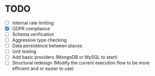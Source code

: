 # TODO
- [ ] Internal rate limiting
- [x] GDPR compliance
- [ ] Schema verification
- [ ] Aggressive type checking
- [ ] Data persistence between places
- [ ] Unit testing
- [ ] Add basic providers (MongoDB or MySQL to start)
- [ ] Structural redesign (Modify the current execution flow to be more efficient and or easier to use)